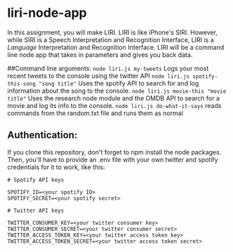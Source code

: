 # liri-node-app
In this assignment, you will make LIRI. LIRI is like iPhone's SIRI. However, while SIRI is a Speech Interpretation and Recognition Interface, LIRI is a _Language_ Interpretation and Recognition Interface. LIRI will be a command line node app that takes in parameters and gives you back data.

##Command line arguments:
`node liri.js my-tweets`
    Logs your most recent tweets to the console using the twitter API
`node liri.js spotify-this-song "song title"`
    Uses the spotify API to search for and log information about the song to the console.
`node liri.js movie-this "movie title"`
    Uses the research node module and the OMDB API to search for a movie and log its info to the console.
`node liri.js do-what-it-says`
    reads commands from the random.txt file and runs them as normal


## Authentication:
If you clone this repository, don't forget to npm install the node packages. Then, you'll have to provide an .env file with your own twitter and spotify credentials for it to work, like this:


```
# Spotify API keys

SPOTIFY_ID=<your spotify ID>
SPOTIFY_SECRET=<your spotify secret>

# Twitter API keys

TWITTER_CONSUMER_KEY=<your twitter consumer key>
TWITTER_CONSUMER_SECRET=<your twitter consumer secret>
TWITTER_ACCESS_TOKEN_KEY=<your twitter access token key>
TWITTER_ACCESS_TOKEN_SECRET=<your twitter access token secret>
```
